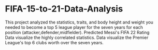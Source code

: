 # FIFA-15-to-21-Data-Analysis
This project analyzed the statistics, traits, and body height and weight you needed to become a top 5 league player for the seven years for each position (attacker,defender,midfielder). Predicted Messi's FIFA 22 Rating Data visualize the highly correlated statistics. Data visualize the Premier League's top 6 clubs worth over the seven years.
